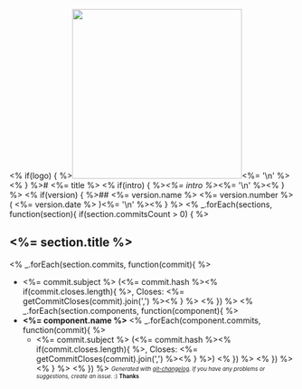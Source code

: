 <% if(logo) { %><img width="300px" src="<%= logo %>" /><%= '\n' %><% } %># <%= title %>
<% if(intro) { %>_<%= intro %>_<%= '\n' %><% } %>
<% if(version) { %>## <%= version.name %> <%= version.number %> ( <%= version.date %> )<%= '\n' %><% } %>
<% _.forEach(sections, function(section){ 
  if(section.commitsCount > 0) { %>
## <%= section.title %>
<% _.forEach(section.commits, function(commit){ %>
  - <%= commit.subject %> (<%= commit.hash %><% if(commit.closes.length){ %>, Closes: <%= getCommitCloses(commit).join(',') %><% } %>
<% }) %>
<% _.forEach(section.components, function(component){ %>
  - **<%= component.name %>**
<% _.forEach(component.commits, function(commit){ %>
    - <%= commit.subject %> (<%= commit.hash %><% if(commit.closes.length){ %>, Closes: <%= getCommitCloses(commit).join(',') %><% } %>)
<% }) %>
<% }) %>
<% } %>
<% }) %>
<sub><sup>*Generated with [git-changelog](https://github.com/rafinskipg/git-changelog). If you have any problems or suggestions, create an issue.* :) **Thanks** </sub></sup>
